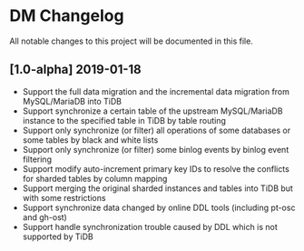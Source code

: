 # DM Changelog

All notable changes to this project will be documented in this file.

## [1.0-alpha] 2019-01-18

- Support the full data migration and the incremental data migration from MySQL/MariaDB into TiDB
- Support synchronize a certain table of the upstream MySQL/MariaDB instance to the specified table in TiDB by table routing
- Support only synchronize (or filter) all operations of some databases or some tables by black and white lists
- Support only synchronize (or filter) some binlog events by binlog event filtering
- Support modify auto-increment primary key IDs to resolve the conflicts for sharded tables by column mapping
- Support merging the original sharded instances and tables into TiDB but with some restrictions
- Support synchronize data changed by online DDL tools (including pt-osc and gh-ost)
- Support handle synchronization trouble caused by DDL which is not supported by TiDB
